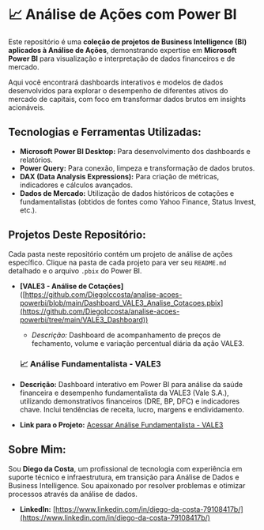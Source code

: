 # 📈 Análise de Ações com Power BI

Este repositório é uma **coleção de projetos de Business Intelligence (BI) aplicados à Análise de Ações**, demonstrando expertise em **Microsoft Power BI** para visualização e interpretação de dados financeiros e de mercado.

Aqui você encontrará dashboards interativos e modelos de dados desenvolvidos para explorar o desempenho de diferentes ativos do mercado de capitais, com foco em transformar dados brutos em insights acionáveis.

## Tecnologias e Ferramentas Utilizadas:

* **Microsoft Power BI Desktop:** Para desenvolvimento dos dashboards e relatórios.
* **Power Query:** Para conexão, limpeza e transformação de dados brutos.
* **DAX (Data Analysis Expressions):** Para criação de métricas, indicadores e cálculos avançados.
* **Dados de Mercado:** Utilização de dados históricos de cotações e fundamentalistas (obtidos de fontes como Yahoo Finance, Status Invest, etc.).

## Projetos Deste Repositório:

Cada pasta neste repositório contém um projeto de análise de ações específico. Clique na pasta de cada projeto para ver seu `README.md` detalhado e o arquivo `.pbix` do Power BI.

* **[VALE3 - Análise de Cotações]** ([https://github.com/DiegoIccosta/analise-acoes-powerbi/blob/main/Dashboard_VALE3_Analise_Cotacoes.pbix](https://github.com/DiegoIccosta/analise-acoes-powerbi/tree/main/VALE3_Dashboard))
    * *Descrição:* Dashboard de acompanhamento de preços de fechamento, volume e variação percentual diária da ação VALE3.
 
  ### 📈 Análise Fundamentalista - VALE3

* **Descrição:** Dashboard interativo em Power BI para análise da saúde financeira e desempenho fundamentalista da VALE3 (Vale S.A.), utilizando demonstrativos financeiros (DRE, BP, DFC) e indicadores chave. Inclui tendências de receita, lucro, margens e endividamento.
* **Link para o Projeto:** [Acessar Análise Fundamentalista - VALE3](https://github.com/DiegoIccosta/analise-acoes-powerbi/tree/main/VALE3_Analise_Fundamentalista)

## Sobre Mim:

Sou **Diego da Costa**, um profissional de tecnologia com experiência em suporte técnico e infraestrutura, em transição para Análise de Dados e Business Intelligence. Sou apaixonado por resolver problemas e otimizar processos através da análise de dados.

* **LinkedIn:** [https://www.linkedin.com/in/diego-da-costa-79108417b/](https://www.linkedin.com/in/diego-da-costa-79108417b/)
